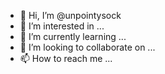 - 👋 Hi, I’m @unpointysock
- 👀 I’m interested in ...
- 🌱 I’m currently learning ...
- 💞️ I’m looking to collaborate on ...
- 📫 How to reach me ...

<!---
unpointysock/unpointysock is a ✨ special ✨ repository because its `README.md` (this file) appears on your GitHub profile.
You can click the Preview link to take a look at your changes.
--->
